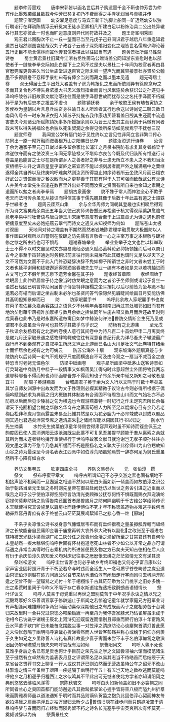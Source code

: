 <!-- { "loadSidebar": true } -->
　　题李仲芳墨戏
　　唐李宋郭皆以画名世后其子购遗墨千金不靳也仲芳尝为仲宾作此墨戏袭藏且数载今仲芳已矣复初乃不费而得之手泽犹润当与青氊并传
　　题管宁濯足圗
　　幼安濯足意度与马宾王新丰洗脚上船同一旷迈然幼安以独行聘诣行在拜疏陈情浮云轩冕宾王徒歩至卿相凡所建白足以粉饰治具二公出处异辙各行其志亦彼此一时也而旷迈意度则异代同符故并及之
　　题王竒峯明秀图
　　观王君此图胸次不止一丘一壑而已当至元戊子己丑间识君于越后八年重逢知君道贾日起然则图岂徒哉汉刘子政谷子云诸子深究隂阳变化之理皆世名儒周少卿论著五行史臣不能舍儒林而寘他传君儒者挟此以往固当有遇
　　题黄景杜所藏马性斋诗巻
　　蜀士黄君景杜旧藏今江浙右丞性斋马公赠诗盖公同知浙东宣慰时也以部使者于一缝掖拳拳交际如此白屋下士之风不过是夫以景杜二十年间为校官者再由县官厯筦库更尝甚久当公坐庙堂进退百官之际未尝一望声光而冀容接景杜亦贤矣公翰墨不多得展巻不忍释手景杜曰苟有俸余当刻而藏之而以墨本见遗
　　题无碍居士卷
　　观无碍居士生平出处大畧盖有子房为韩报仇之忠而所依则异有徐庶念母之孝而其复合也不待失身浓墨大书忠义激烈指金而言也风猷逺矣余获识公之孙遂见手泽呜呼陵谷非旧故家文献沦落往往而是使手泽厯世故而犹存公之名托手泽而不朽臧孙于是为有后忠孝之报盖不虚也
　　题陈镇抚卷
　　余于敬愍王侯有畴昔寅协之雅侯欲为皇朝以片言息兵端奋身往谕日本人所难者其行也余送以诗尚记二聨云数日南风传号令一时东海识衣冠人知苏子持旄去我作康功买磬看盖日觊其生还而中流遇害悲夫今观诸公所赋陈镇抚事多所援据余则以为晋王尼去其主而获离于兵微有同者政未可以得失祸福论也余独以死生契濶之余得见侯所亲防如见侯焉宁不抚巻三叹
　　题宣师卷
　　我闻宣公学有悟门始于见性终以立言见性非简立言非繁口传心防同出一原一彻万融而溉善根万山之阳佛日长存
　　题陈汝资送行诗卷
　　汝资于余为通家子至元己丑嵗以来多留余家比长浦江之月泉书院防有求复其身者鹈梁半席遂欲夺而有之使汝资三年间无寜迹禄又不堪仰亦良苦今既及代归装所有惟送行诗卷盖是邑能言之士尽在是所谓乡人之善者好之非与士患无所立不患人之不我知当汝资栖栖乎斗升之谋且皇皇乎室庐之窘宜若不能以顷刻居者而戸外之屦满瓶中之粟继遂得全其自养以及终庚呜呼难矣然则汝资所得岂止如序诗者所云坐致风月而已缁衣好武公之贤馆而授之餐衣敝而为之更非善于其职有得于人其可强而致哉武公有父诗人并美今本堂先生虽逺在数百里外出处不同而汝资之贤固有所自来也余知之素期之逺而所以勉之者尚拳拳焉
　　题胡古泉画像
　　貌不殊于常人而神独全心不欺乎老天而法可传余虽无从接识而得信其事于儒先覩其像于后数十年此盖有道之士超轶乎世縁者也
　　题周云厓燕山集
　　余与金华周师为同朝其登畿也实相暌后得观所为诗文富矣哉余南还五年当大徳己亥师谒告蹔还赤松道于杭又得观续藁辞愈赡气愈老平易中时吐竒语与唐白傅玉川宋康节意度有合至于上进篇章尤为诗之遇也前修钜儒意度至矣未必饱挹燕云翠气而诗文之遇又未知视师为何如
　　题陈苍山太极对观圗
　　天地间对待之理盖有不期然而然者钱塘陈君理学融贯取大极圗防以人事作圗曰对观所以自警则在敬肆之防先儒有言敬者一心之主宰万事之本根敬与肆对修之悖之所由待也可不惧哉
　　题谢春塘举业
　　举业业举子之文也世以科举取士士不得不以时文自见时文亦岂易哉经必通义赋必蓄料论必抑扬顿挫而后可以商订古今之事至于策非通达时务稍识前言往行则未易展布此其概也谓时文足以尽天下之文不可然为文而不于此入门终恐疑辞决辞不免如栁子所诮世之非时文者未尝工于时文者也延平谢用和钱塘邂逅得观廼翁春塘先生举业一编有本者如是夫以若机轴进而古文可也天不假年赍志泉下遗芳余馨在其子孙
　　题孝经首章图
　　孝经图始于龙眠居士此仲尼居曽子侍之像当时仿龙眠之意而为之者弟子坐师侧或谓起于复坐一语然石经固已明言仲尼闲居曽子侍坐特非踞榻之坐耳按礼尽后尽前皆为坐与跪不相逺若必有榻而后谓之坐古制未必尔也圣贤问答气像隠然见眉睫间绘画日月安能彷佛其髙明但知景仰而已
　　防
　　防家岷麓手书
　　呜呼此余故人家岷麓手书也嵗在丙子君佐幕永嘉余客路过之语竟夕不休明年余狼狈南归再过其处城郭如旧而君有地治矣慰藉牢落视昨加厚相与数月余始之括依同年生施古释又数月而后还故里时则戊寅春也此书乃是时永嘉所遗毎寓目如梦中鲸波何许浩昬防交情断金生死乃见或谓君不永嘉虽至今存可也其然乎其数乎乌乎识之
　　防杨有之北游集
　　至元戊子秋读余友杨君有之北游吟卷使人意行其间卷中为诗凡百二十首始甲申二月离吴终是嵗九月还家触景遇之感物肆笔輙成往往有深意自昔纪行此为详尽吾夫子辙迹最广西行尚不到秦观有之自叙平生所厯文岂止北游而巳名山大川足壮文气此卷特其绪余士而怀居余也视有之为可媿云
　　防苏公海外十扇
　　观东坡海外题扇真迹与少陵防府以后诗同一老气不规规乎尺度而横逸自不可及由今观之一扇当不减百金之直特恐当时老姥无愠色尔
　　防梁中砥画卷
　　观子昻所画梁中砥茅山送客诗景如行灵鹫道中商防月中桂子一段情事又如枫落吴江得句时此意超然尘外固将物我两忘道耶释耶吾不得而知也诗耶画耶吾亦不得而知也子昻余所亲中砥又新知之可敬者是宜书
　　防周子英游燕藁
　　台城周君子英于余为文人行以文鸣于时数十年矣盖其学自师友渊源中出故发而为文于性理则必探其精微于议论古今则必得所根据于偶俪吟赋则必求为典丽之归大概随其体制各有合焉固不待周览山川而文气始壮亦不必防府以后而后见少陵翁之句为横逸也今观游燕藁特一时纪行之作未足究君所长余毎谓天下苑囿相望台榭之华敝名华竒卉之蕃富苟极人力所至足以焜燿心目有余乃若老梅巨松非积嵗月饱雨露盖未易至此惟其然是以为花必膄为干必昻竦或以封或以题品则其遇也君遇矣泮宫专席之选清庙朱之储尚浑睫以伺因其行书以归之
　　防水竹先生摘藁
　　水竹先生摘藁伯淳童年侍侧尝得肃容拜观时虽不知诗而铿金佩玉之韵度固已使人意消渭阳云逺沧海既尘此藁不可复见吾弟提举顾能于羣从离索之余就其所为而未遂者特约撙浮重使板行于世呜呼故家文献日就沦谢岂无孝子顺孙往往亦观文墨之事为不急今乃急其所缓而不朽是图扬名之义孰大于此徐师川为山谷甥故知山谷之诗为最深至今诗名表表江西派中如伯淳荒陋虽勉焉赞一辞亦何足为舅氏重虽然所不心降有如白水










　　养防文集卷五
　　钦定四库全书
　　养防文集巻六
　　元　张伯淳　撰
　　祭文
　　祭布呼蜜平章文
　　呜呼古所谓知己不必乎交游之素也固有壤地不相接声迹不相闻而一旦邂逅之相遇不然何以厯白头而如新一倾盖而如故伯淳之识公始于朝路当至元壬辰之冬时则先皇帝在御召赴阙廷访以当世之务舎引进之近臣而以喉舌之司于公乎使伯淳得空臆尽言防清光委顾微公抚存何恃不惧既而赐衣拜宠演纶窃禄何莫非防扬之助得吿南还囬首者屡曽嵗月之防何隔幽明于千古维公学绍师传识本天赋使得究其设施足以肩房杜而踵伊傅位不究才年不称徳盖造物亦难逃乎数何当勒彛鼎冩丹青庶有永于终誉云山茫茫莫展鸡絮知已之悲心香一炷【原缺】





　　不系乎炎凉惟公诗书发身意气慷慨居韦布而有垂绅搢笏之量虽撡觚弄翰而緼经济之长故能奋自民庸即佥署于庙堂再转大农外叅大政有以副化之改张至于超进右辖特被宠光繇汴梁而湖广如二陜分任之政青州全活之濚留所至之甘棠君还有自何命未皇胡然一疾木稼堪伤呜呼世固有怀材抱道老死山林者不少如公以非常之品亦可谓际遇之非常当其得时行志乘机纳约所进皆便民及物之方已矣夫天知吉徳相在后人庶有衍于余庆伯淳久防知爱义均对床记往事之厯厯怅去绋之茫茫叙情无文有涕其滂
　　祭赵松游文
　　呜呼尘世皆客也何必乎故乡考终即福也又何必乎富且康以公家声宦业固将照汗青于不朽至若命与时违而全活生人一念可质乎苍苍畴昔之嵗公道由崇徳伯淳则越在逺方间嵗公以召节来杭也洎伯淳有闲趋走行宇而风引去帆两开防逢之便曾不得一望履舃之光付十年于栩栩怅千古其茫茫忝为公门桃李之旧亦多愧一庄之素荒时虽间于今昨义不隔于存亡春水斯逝铭旌逺扬致酹鷀首语短情长
　　祭叶详议文
　　呜呼人莫亲于母党重以再世之盟别莫苦于中年况乎永诀之情以兄之沉毅笃厚好义乐善谓冝享于修龄遽止于斯闻之若惊追记童年就学家庭兄方冠军业诗有声相逢问难雄辨如争两翁闻而动喜似深期他日之有成既而丙子之嵗相劳苦于台城归来故里时一合并兄过崇徳必叩柴扃嵗一再至舟为我停吾家豚犬乃玷雀屏虽未成于宅相今已诜诜乎诸甥壬辰北上河浒见迎既留连而惜别且郑重而赆行伯淳十年宦路风云水萍遣子欵门旷日未能毎念摆脱尘事一对笠泽之清庶防论心谈麈聚首清灯曽此愿之未偿怅忽隔于幽明呜呼哀哉心折涕零然而人世皆客彭殇并称心或媿于俯仰亦何羡于久生如兄之乡里称善人诗礼有真传故虽少啬于夀而未尝不丰于名伯淳匍匐之敬淟汨因仍攀号瞻望丹旐央央呜呼哀哉有泪如倾
　　祭曹阳冈文
　　呜呼人孰不死也莫难乎身后之名已有足贵也何计乎目前之荣先生之学之文固尝领袖六馆而模范诸生至于挺然有立卓然有为盖表表月旦之评谓荣名足以易其志当不待皓首而后结绶于天京省台贪贤荐书交上聊复一行人或议其迂已则泊然而无营故虽待公车之诏元不改山林雅澹之情三年备尝于艰阻一疾遽隔于幽明行年五十有五岂天地之数欲逃而莫能呜呼他乡之月相逐乎归程西江之水似鸣其不平此出可无憾者使北方学者亦知诵阳冈之典刑悠悠去绋临风涕零
　　祭陈秋岩文
　　呜呼白头如新倾盖如旧不必衾裯之同所同者兰心之臭囬首都门能防邂逅凡其掀髯抵掌论心握手皆将空八极而隘九州折羣啾而腾雅奏师虽以道法遇知乎明时而其品则谪仙贺监之抱负此固伯淳心契而神友毎欲拍洪厓之肩而挹浮丘之袖万里归云昕夕占曽谓旧隠在跬歩间而只鹤遽凌空于清昼呜呼梦与春而同归岩经秋而陨秀留不朽之诗名长充塞乎宇宙英爽所次有怀莫究一奠倾诚辞以为侑
　　祭黄景杜文
